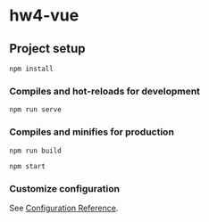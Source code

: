 # hw4-vue

## Project setup
```
npm install
```

### Compiles and hot-reloads for development
```
npm run serve
```

### Compiles and minifies for production
```
npm run build
```

```
npm start
```

### Customize configuration
See [Configuration Reference](https://cli.vuejs.org/config/).

